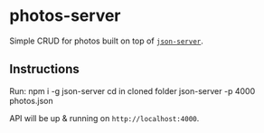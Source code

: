 # photos-server

Simple CRUD for photos built on top of [`json-server`](https://github.com/typicode/json-server).

## Instructions

Run: 
	npm i -g json-server
	cd in cloned folder
	json-server -p 4000 photos.json

API will be up & running on `http://localhost:4000`.


